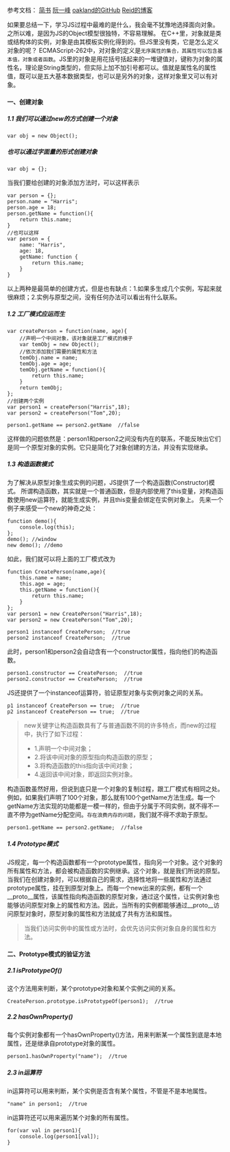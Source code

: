参考文档：
[简书](http://www.jianshu.com/p/15ac7393bc1f)
[阮一峰](http://www.ruanyifeng.com/blog/2010/05/object-oriented_javascript_encapsulation.html)
[oakland的GitHub](https://github.com/oakland/Native-JS-Practice/blob/master/11-learnOOPfromCircles.js/3-%E5%BD%BB%E5%BA%95%E7%90%86%E8%A7%A3JS%E4%B8%AD%E9%9D%A2%E5%90%91%E5%AF%B9%E8%B1%A1%EF%BC%88%E4%B8%89%E3%80%81JS%E4%B8%AD%E5%A6%82%E4%BD%95%E5%AE%9E%E7%8E%B0OOP%EF%BC%89.md)
[Reid的博客](http://www.cnblogs.com/zhangjianhu/p/4548693.html)

如果要总结一下，学习JS过程中最难的是什么，我会毫不犹豫地选择面向对象。之所以难，是因为JS的Object模型很独特，不容易理解。
在C++里，对象就是类或结构体的实例，对象是由其模板实例化得到的。但JS里没有类，它是怎么定义对象的呢？
ECMAScript-262中，对对象的定义是`无序属性的集合，其属性可以包含基本值，对象或者函数`。JS里的对象是用花括号括起来的一堆键值对，键称为对象的属性名，理论是String类型的，但实际上加不加引号都可以。值就是属性名的属性值，既可以是五大基本数据类型，也可以是另外的对象，这样对象里又可以有对象。
#### 一、创建对象
##### 1.1 我们可以通过new的方式创建一个对象
```
var obj = new Object();
```
##### 也可以通过字面量的形式创建对象
```
var obj = {};
```
当我们要给创建的对象添加方法时，可以这样表示
```
var person = {};
person.name = "Harris";
person.age = 18;
person.getName = function(){
	return this.name;
}
//也可以这样
var person = {
	name: "Harris",
	age: 18,
	getName: function {
		return this.name;
	}
}
```
以上两种是最简单的创建方式，但是也有缺点：1.如果多生成几个实例，写起来就很麻烦；2.实例与原型之间，没有任何办法可以看出有什么联系。
##### 1.2 工厂模式应运而生
```
var createPerson = function(name, age){
	//声明一个中间对象，该对象就是工厂模式的模子
	var temObj = new Object();
	//依次添加我们需要的属性和方法
	temObj.name = name;
	temObj.age = age;
	temObj.getName = function(){
		return this.name;
	}
	return temObj;
};
//创建两个实例
var person1 = createPerson("Harris",18);
var person2 = createPerson("Tom",20);

person1.getName == person2.getName  //false
```
这样做的问题依然是：person1和person2之间没有内在的联系，不能反映出它们是同一个原型对象的实例。它只是简化了对象创建的方法，并没有实现继承。
##### 1.3 构造函数模式
为了解决从原型对象生成实例的问题，JS提供了一个构造函数(Constructor)模式。
所谓构造函数，其实就是一个普通函数，但是内部使用了this变量，对构造函数使用new运算符，就能生成实例，并且this变量会绑定在实例对象上。
先来一个例子来感受一个new的神奇之处：
```
function demo(){
	console.log(this);
};
demo(); //window
new demo(); //demo
``` 
如此，我们就可以将上面的工厂模式改为
```
function CreatePerson(name,age){
	this.name = name;
	this.age = age;
	this.getName = function(){
		return this.name;
	}
};
var person1 = new CreatePerson("Harris",18);
var person2 = new CreatePerson("Tom",20);

person1 instanceof CreatePerson;  //true
person2 instanceof CreatePerson;  //true
```
此时，person1和person2会自动含有一个constructor属性，指向他们的构造函数。
```
person1.constructor == CreatePerson;  //true
person2.constructor == CreatePerson;  //true
```
JS还提供了一个instanceof运算符，验证原型对象与实例对象之间的关系。
```
p1 instanceof CreatePerson == true;  //true
p2 instanceof CreatePerson == true;  //true
```
> new关键字让构造函数具有了与普通函数不同的许多特点，而new的过程中，执行了如下过程：
> - 1.声明一个中间对象；
> - 2.将该中间对象的原型指向构造函数的原型；
> - 3.将构造函数的this指向该中间对象；
> - 4.返回该中间对象，即返回实例对象。

构造函数虽然好用，但说到底只是一个对象的复制过程，跟工厂模式有相同之处。例如，如果我们声明了100个对象，那么就有100个getName方法生成。每一个getName方法实现的功能都是一模一样的，但由于分属于不同实例，就不得不一直不停为getName分配空间。`存在浪费内存的问题`，我们就不得不求助于原型。
```
person1.getName == person2.getName;  //false
```
##### 1.4 Prototype模式
JS规定，每一个构造函数都有一个prototype属性，指向另一个对象。这个对象的所有属性和方法，都会被构造函数的实例继承。这个对象，就是我们所说的原型。
当我们在创建对象时，可以根据自己的需求，选择性地将一些属性和方法通过prototype属性，挂在到原型对象上。而每一个new出来的实例，都有一个__proto__属性，该属性指向构造函数的原型对象，通过这个属性，让实例对象也能够访问原型对象上的属性和方法。因此，当所有的实例都能够通过__proto__访问原型对象时，原型对象的属性和方法就成了共有方法和属性。
> 当我们访问实例中的属性或方法时，会优先访问实例对象自身的属性和方法。

#### 二、Prototype模式的验证方法
##### 2.1 isPrototypeOf()
这个方法用来判断，某个prototype对象和某个实例之间的关系。
```
CreatePerson.prototype.isPrototypeOf(person1);  //true
```
##### 2.2 hasOwnProperty()
每个实例对象都有一个hasOwnProperty()方法，用来判断某一个属性到底是本地属性，还是继承自prototype对象的属性。
```
person1.hasOwnProperty("name");  //true
```

##### 2.3 in运算符
in运算符可以用来判断，某个实例是否含有某个属性，不管是不是本地属性。
```
"name" in person1;  //true
```
in运算符还可以用来遍历某个对象的所有属性。
```
for(var val in person1){
	console.log(person1[val]);
}
```
